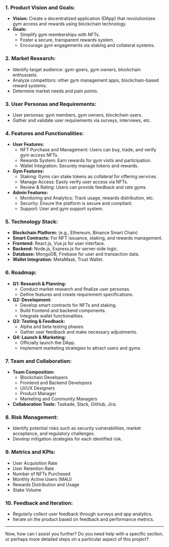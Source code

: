 ### 1. **Product Vision and Goals:**
   - **Vision:** Create a decentralized application (DApp) that revolutionizes gym access and rewards using blockchain technology.
   - **Goals:** 
     - Simplify gym memberships with NFTs.
     - Foster a secure, transparent rewards system.
     - Encourage gym engagements via staking and collateral systems.

### 2. **Market Research:**
   - Identify target audience: gym-goers, gym owners, blockchain enthusiasts.
   - Analyze competitors: other gym management apps, blockchain-based reward systems.
   - Determine market needs and pain points.

### 3. **User Personas and Requirements:**
   - User personas: gym members, gym owners, blockchain users.
   - Gather and validate user requirements via surveys, interviews, etc.

### 4. **Features and Functionalities:**
   - **User Features:**
     - NFT Purchase and Management: Users can buy, trade, and verify gym access NFTs.
     - Rewards System: Earn rewards for gym visits and participation.
     - Wallet Integration: Securely manage tokens and rewards.
   - **Gym Features:**
     - Staking: Gyms can stake tokens as collateral for offering services.
     - Manage Access: Easily verify user access via NFTs.
     - Review & Rating: Users can provide feedback and rate gyms.
   - **Admin Features:**
     - Monitoring and Analytics: Track usage, rewards distribution, etc.
     - Security: Ensure the platform is secure and compliant.
     - Support: User and gym support system.

### 5. **Technology Stack:**
   - **Blockchain Platform:** (e.g., Ethereum, Binance Smart Chain)
   - **Smart Contracts:** For NFT issuance, staking, and rewards management.
   - **Frontend:** React.js, Vue.js for user interface.
   - **Backend:** Node.js, Express.js for server-side logic.
   - **Database:** MongoDB, Firebase for user and transaction data.
   - **Wallet Integration:** MetaMask, Trust Wallet.

### 6. **Roadmap:**
   - **Q1: Research & Planning:**
     - Conduct market research and finalize user personas.
     - Define features and create requirement specifications.
   - **Q2: Development:**
     - Develop smart contracts for NFTs and staking.
     - Build frontend and backend components.
     - Integrate wallet functionalities.
   - **Q3: Testing & Feedback:**
     - Alpha and beta testing phases.
     - Gather user feedback and make necessary adjustments.
   - **Q4: Launch & Marketing:**
     - Officially launch the DApp.
     - Implement marketing strategies to attract users and gyms.

### 7. **Team and Collaboration:**
   - **Team Composition:**
     - Blockchain Developers
     - Frontend and Backend Developers
     - UI/UX Designers
     - Product Manager
     - Marketing and Community Managers
   - **Collaboration Tools:** Taskade, Slack, GitHub, Jira.

### 8. **Risk Management:**
   - Identify potential risks such as security vulnerabilities, market acceptance, and regulatory challenges.
   - Develop mitigation strategies for each identified risk.

### 9. **Metrics and KPIs:**
   - User Acquisition Rate
   - User Retention Rate
   - Number of NFTs Purchased
   - Monthly Active Users (MAU)
   - Rewards Distribution and Usage
   - Stake Volume

### 10. **Feedback and Iteration:**
   - Regularly collect user feedback through surveys and app analytics.
   - Iterate on the product based on feedback and performance metrics.

---

Now, how can I assist you further? Do you need help with a specific section, or perhaps more detailed steps on a particular aspect of this project?